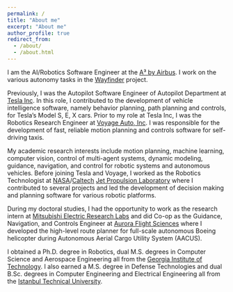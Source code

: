 ```yaml
---
permalink: /
title: "About me"
excerpt: "About me"
author_profile: true
redirect_from: 
  - /about/
  - /about.html
---
```


I am the AI/Robotics Software Engineer at the [A³ by Airbus](https://www.airbus-sv.com/). I work on the various autonomy tasks in the [Wayfinder](https://www.airbus-sv.com/projects/10) project.

Previously, I was the Autopilot Software Engineer of Autopilot Department at [Tesla Inc](https://www.tesla.com/). In this role, I contributed to the development of vehicle intelligence software, namely behavior planning, path planning and controls, for Tesla’s Model S, E, X cars. Prior to my role at Tesla Inc, I was the Robotics Research Engineer at [Voyage Auto, Inc](https://voyage.auto/). I was responsible for the development of fast, reliable motion planning and controls software for self-driving taxis.

My academic research interests include motion planning, machine learning, computer vision, control of multi-agent systems, dynamic modeling, guidance, navigation, and control for robotic systems and autonomous vehicles. Before joining Tesla and Voyage, I worked as the Robotics Technologist at [NASA](https://www.nasa.gov)/[Caltech](https://www.caltech.edu) [Jet Propulsion Laboratory](https://www.jpl.nasa.gov) where I contributed to several projects and led the development of decision making and planning software for various robotic platforms. 

During my doctoral studies, I had the opportunity to work as the research intern at [Mitsubishi Electric Research Labs](https://www.merl.com/) and did Co-op as the Guidance, Navigation, and Controls Engineer at [Aurora Flight Sciences](https://www.aurora.aero/) where I developed the high-level route planner for full-scale autonomous Boeing helicopter during Autonomous Aerial Cargo Utility System (AACUS). 

I obtained a Ph.D. degree in Robotics, dual M.S. degrees in Computer Science and Aerospace Engineering all from the [Georgia Institute of Technology](https://www.gatech.edu/). I also earned a M.S. degree in Defense Technologies and dual B.Sc. degrees in Computer Engineering and Electrical Engineering all from the [Istanbul Technical University](http://www.itu.edu.tr/).

